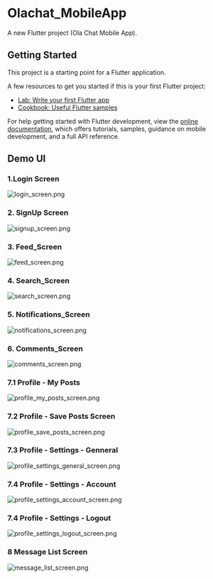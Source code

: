 # Olachat_MobileApp

A new Flutter project (Ola Chat Mobile App).

## Getting Started

This project is a starting point for a Flutter application.

A few resources to get you started if this is your first Flutter project:

- [Lab: Write your first Flutter app](https://docs.flutter.dev/get-started/codelab)
- [Cookbook: Useful Flutter samples](https://docs.flutter.dev/cookbook)

For help getting started with Flutter development, view the
[online documentation](https://docs.flutter.dev/), which offers tutorials,
samples, guidance on mobile development, and a full API reference.

## Demo UI
### 1.Login Screen
![login_screen.png](assets%2Fdemo%2Flogin_screen.png)
### 2. SignUp Screen
![signup_screen.png](assets%2Fdemo%2Fsignup_screen.png)
### 3. Feed_Screen
![feed_screen.png](assets%2Fdemo%2Ffeed_screen.png)
### 4. Search_Screen
![search_screen.png](assets%2Fdemo%2Fsearch_screen.png)
### 5. Notifications_Screen
![notifications_screen.png](assets%2Fdemo%2Fnotifications_screen.png)
### 6. Comments_Screen
![comments_screen.png](assets%2Fdemo%2Fcomments_screen.png)
### 7.1 Profile - My Posts
![profile_my_posts_screen.png](assets%2Fdemo%2Fprofile_my_posts_screen.png)
### 7.2 Profile - Save Posts Screen
![profile_save_posts_screen.png](assets%2Fdemo%2Fprofile_save_posts_screen.png)
### 7.3 Profile - Settings - Genneral
![profile_settings_general_screen.png](assets%2Fdemo%2Fprofile_settings_general_screen.png)
### 7.4 Profile - Settings - Account
![profile_settings_account_screen.png](assets%2Fdemo%2Fprofile_settings_account_screen.png)
### 7.4 Profile - Settings - Logout
![profile_settings_logout_screen.png](assets%2Fdemo%2Fprofile_settings_logout_screen.png)
### 8 Message List Screen
![message_list_screen.png](assets%2Fdemo%2Fmessage_list_screen.png)